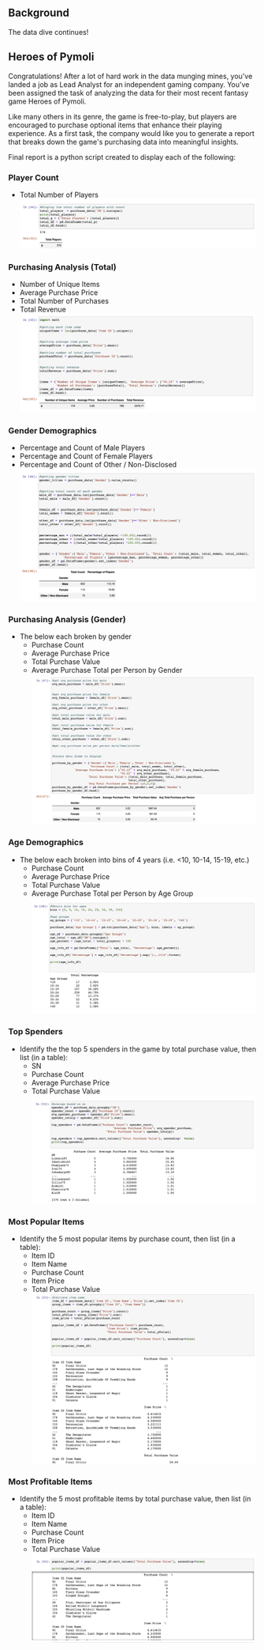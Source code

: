 ## Background

The data dive continues!

## Heroes of Pymoli

Congratulations! After a lot of hard work in the data munging mines, you've landed a job as Lead Analyst for an independent gaming company. You've been assigned the task of analyzing the data for their most recent fantasy game Heroes of Pymoli.

Like many others in its genre, the game is free-to-play, but players are encouraged to purchase optional items that enhance their playing experience. As a first task, the company would like you to generate a report that breaks down the game's purchasing data into meaningful insights.

Final report is a python script created to display each of the following:

### Player Count

* Total Number of Players
![PlayerCount](Images/PlayerCount.png)

### Purchasing Analysis (Total)

* Number of Unique Items
* Average Purchase Price
* Total Number of Purchases
* Total Revenue
![PurchaseAnalysisTotal](Images/PurchaseAnalysisTotal.png)

### Gender Demographics

* Percentage and Count of Male Players
* Percentage and Count of Female Players
* Percentage and Count of Other / Non-Disclosed
![GenderDemographics](Images/GenderDemographics.png)

### Purchasing Analysis (Gender)

* The below each broken by gender
  * Purchase Count
  * Average Purchase Price
  * Total Purchase Value
  * Average Purchase Total per Person by Gender
![PurchasingAnalysisGender](Images/PurchasingAnalysisGender.png)

### Age Demographics

* The below each broken into bins of 4 years (i.e. &lt;10, 10-14, 15-19, etc.)
  * Purchase Count
  * Average Purchase Price
  * Total Purchase Value
  * Average Purchase Total per Person by Age Group
![AgeDemographics](Images/AgeDemographics.png)

### Top Spenders

* Identify the the top 5 spenders in the game by total purchase value, then list (in a table):
  * SN
  * Purchase Count
  * Average Purchase Price
  * Total Purchase Value
![TopSpenders](Images/TopSpenders.png)

### Most Popular Items

* Identify the 5 most popular items by purchase count, then list (in a table):
  * Item ID
  * Item Name
  * Purchase Count
  * Item Price
  * Total Purchase Value
![MostPopularItems](Images/MostPopularItems.png)

### Most Profitable Items

* Identify the 5 most profitable items by total purchase value, then list (in a table):
  * Item ID
  * Item Name
  * Purchase Count
  * Item Price
  * Total Purchase Value
![MostProfitableItems](Images/MostProfitableItems.png)
